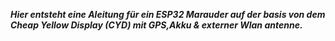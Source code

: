 ***Hier entsteht eine Aleitung für ein ESP32 Marauder auf der basis von dem Cheap Yellow Display (CYD) mit GPS,Akku & externer Wlan antenne.***
